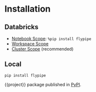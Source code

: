 # Installation

## Databricks

* [Notebook Scope](https://learn.microsoft.com/en-us/azure/databricks/libraries/notebooks-python-libraries): `%pip install flypipe`
* [Workspace Scope](https://learn.microsoft.com/en-us/azure/databricks/libraries/workspace-libraries)
* [Cluster Scope](https://learn.microsoft.com/en-us/azure/databricks/libraries/cluster-libraries) (recommended)

## Local

```
pip install flypipe
```

{{project}} package published in [PyPI](https://pypi.org/project/flypipe/).
